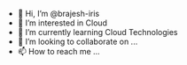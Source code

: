 - 👋 Hi, I’m @brajesh-iris
- 👀 I’m interested in Cloud
- 🌱 I’m currently learning Cloud Technologies
- 💞️ I’m looking to collaborate on ...
- 📫 How to reach me ...

<!---
brajesh-iris/brajesh-iris is a ✨ special ✨ repository because its `README.md` (this file) appears on your GitHub profile.
You can click the Preview link to take a look at your changes.
--->
